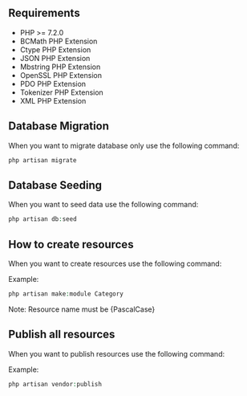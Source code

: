 ## Requirements

- PHP >= 7.2.0
- BCMath PHP Extension
- Ctype PHP Extension
- JSON PHP Extension
- Mbstring PHP Extension
- OpenSSL PHP Extension
- PDO PHP Extension
- Tokenizer PHP Extension
- XML PHP Extension

## Database Migration
When you want to migrate database only use the following command:
```php 
php artisan migrate
```

## Database Seeding
When you want to seed data use the following command:
```php 
php artisan db:seed 
```

## How to create resources 
When you want to create resources use the following command:

Example:
```php 
php artisan make:module Category
```
Note: Resource name must be {PascalCase}

## Publish all resources 
When you want to publish resources use the following command:

Example:
```php 
php artisan vendor:publish
```